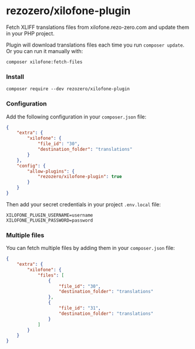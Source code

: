 # rezozero/xilofone-plugin

Fetch XLIFF translations files from xilofone.rezo-zero.com and update them in your PHP project.

Plugin will download translations files each time you run `composer update`. Or you can run it manually with:

```shell
composer xilofone:fetch-files
```

### Install

```shell
composer require --dev rezozero/xilofone-plugin
```

### Configuration

Add the following configuration in your `composer.json` file:

```json
{
    "extra": {
        "xilofone": {
            "file_id": "30",
            "destination_folder": "translations"
        }
    },
    "config": {
        "allow-plugins": {
            "rezozero/xilofone-plugin": true
        }
    }
}
```

Then add your secret credentials in your project `.env.local` file:

```dotenv
XILOFONE_PLUGIN_USERNAME=username
XILOFONE_PLUGIN_PASSWORD=password
```

### Multiple files

You can fetch multiple files by adding them in your `composer.json` file:

```json
{
    "extra": {
        "xilofone": {
            "files": [
                {
                    "file_id": "30",
                    "destination_folder": "translations"
                },
                {
                    "file_id": "31",
                    "destination_folder": "translations"
                }
            ]
        }
    }
}
```
